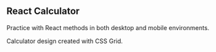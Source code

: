 ## React Calculator

Practice with React methods in both desktop and mobile environments.

Calculator design created with CSS Grid.
